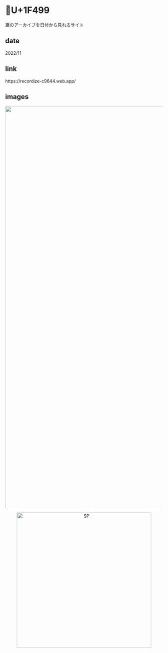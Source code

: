 # 💙U+1F499

<p class="description">黛のアーカイブを日付から見れるサイト</p>

## date

<p class="date">2022/11</p>

## link

<p><a class="link" target="_blank">https://recordize-c9644.web.app/</a></p>

## images

<p align='center'>
<img class="image_pc" src="images/_pc.png" width="1280" alt="PC">
</p>

<p align='center'>
<img class="image_sp" src="images/_sp.png" width="430" alt="SP">
</p>
